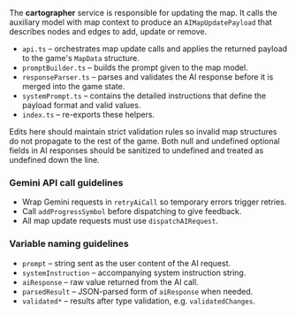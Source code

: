The **cartographer** service is responsible for updating the map. It calls the auxiliary model with map context to produce an `AIMapUpdatePayload` that describes nodes and edges to add, update or remove.

* `api.ts` – orchestrates map update calls and applies the returned payload to the game's `MapData` structure.
* `promptBuilder.ts` – builds the prompt given to the map model.
* `responseParser.ts` – parses and validates the AI response before it is merged into the game state.
* `systemPrompt.ts` – contains the detailed instructions that define the payload format and valid values.
* `index.ts` – re-exports these helpers.

Edits here should maintain strict validation rules so invalid map structures do not propagate to the rest of the game.
Both null and undefined optional fields in AI responses should be sanitized to undefined and treated as undefined down the line.

### Gemini API call guidelines

- Wrap Gemini requests in `retryAiCall` so temporary errors trigger retries.
- Call `addProgressSymbol` before dispatching to give feedback.
- All map update requests must use `dispatchAIRequest`.

### Variable naming guidelines

- `prompt` – string sent as the user content of the AI request.
- `systemInstruction` – accompanying system instruction string.
- `aiResponse` – raw value returned from the AI call.
- `parsedResult` – JSON-parsed form of `aiResponse` when needed.
- `validated*` – results after type validation, e.g. `validatedChanges`.
